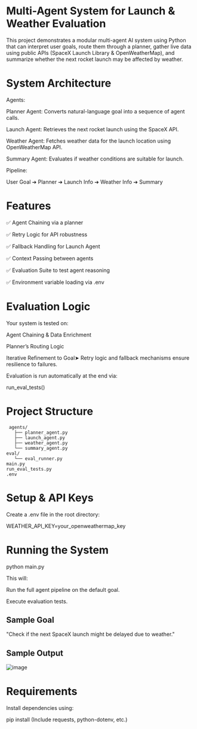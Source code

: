 #  Multi-Agent System for Launch & Weather Evaluation

This project demonstrates a modular multi-agent AI system using Python that can interpret user goals, route them through a planner, gather live data using public APIs (SpaceX Launch Library & OpenWeatherMap), and summarize whether the next rocket launch may be affected by weather.

# System Architecture

Agents:

Planner Agent: Converts natural-language goal into a sequence of agent calls.

Launch Agent: Retrieves the next rocket launch using the SpaceX API.

Weather Agent: Fetches weather data for the launch location using OpenWeatherMap API.

Summary Agent: Evaluates if weather conditions are suitable for launch.

Pipeline:

User Goal ➔ Planner ➔ Launch Info ➔ Weather Info ➔ Summary

# Features

✅ Agent Chaining via a planner

✅ Retry Logic for API robustness

✅ Fallback Handling for Launch Agent

✅ Context Passing between agents

✅ Evaluation Suite to test agent reasoning

✅ Environment variable loading via .env

# Evaluation Logic

Your system is tested on:

Agent Chaining & Data Enrichment

Planner’s Routing Logic

Iterative Refinement to Goal➤ Retry logic and fallback mechanisms ensure resilience to failures.

Evaluation is run automatically at the end via:

run_eval_tests()

# Project Structure

```
 agents/
   ├── planner_agent.py
   ├── launch_agent.py
   ├── weather_agent.py
   └── summary_agent.py
eval/
   └── eval_runner.py
main.py
run_eval_tests.py
.env
```

# Setup & API Keys

Create a .env file in the root directory:

WEATHER_API_KEY=your_openweathermap_key

# Running the System

python main.py

This will:

Run the full agent pipeline on the default goal.

Execute evaluation tests.

## Sample Goal

"Check if the next SpaceX launch might be delayed due to weather."

## Sample Output
![image](https://github.com/user-attachments/assets/05bfbc1b-cba9-4bd0-847e-b6c344f52af7)


# Requirements

Install dependencies using:

pip install (Include requests, python-dotenv, etc.)
